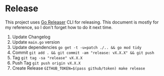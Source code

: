 # Release

This project uses [Go Releaser](https://goreleaser.com/) CLI for releasing.
This document is mostly for my reference, so I don't forget how to do it next time.

1. Update Changelog
2. Update `main.go` version
3. Update dependencies `go get -t -u=patch ./.. && go mod tidy`
4. Commit `git add . && git commit -am "release: vX.X.X" && git push`
5. Tag `git tag -sa "release" vX.X.X`
6. Push Tag `git push origin vX.X.X`
7. Create Release `GITHUB_TOKEN=$(pass github/token) make release`
